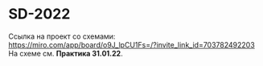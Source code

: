 # SD-2022
Ссылка на проект со схемами: https://miro.com/app/board/o9J_lpCU1Fs=/?invite_link_id=703782492203
На схеме см. **Практика 31.01.22**.
